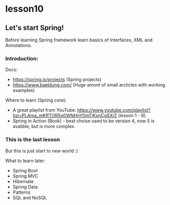 # lesson10

## Let's start Spring!

Before learning Spring framework learn basics of Interfaces, XML and Annotations.

### Introduction:

Docs:

- https://spring.io/projects (Spring projects)
- https://www.baeldung.com/ (Huge amont of small arcticles with working examples)


Where to learn (Spring core): 
- A great playlist from YouTube: https://www.youtube.com/playlist?list=PLAma_mKffTOR5o0WNHnY0mTjKxnCgSXrZ (lesson 1 - 8).
- Spring in Action (Book) - best choise used to be version 4, now 5 is avalible, but is more complex.


### This is the last lesson

But this is just start to new world :)

What to learn later:
 - Spring Boot
 - Spring MVC
 - Hibernate
 - Spring Data
 - Patterns
 - SQL and NoSQL

